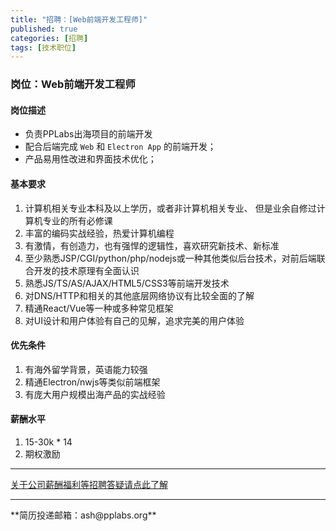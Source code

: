 ```yaml
---
title: "招聘：[Web前端开发工程师]"
published: true
categories: [招聘]
tags: [技术职位]
---
```



### 岗位：Web前端开发工程师
#### 岗位描述
- 负责PPLabs出海项目的前端开发
- 配合后端完成 `Web` 和 `Electron App` 的前端开发；
- 产品易用性改进和界面技术优化；

#### 基本要求
1. 计算机相关专业本科及以上学历，或者非计算机相关专业、 但是业余自修过计算机专业的所有必修课
2. 丰富的编码实战经验，热爱计算机编程
3. 有激情，有创造力，也有强悍的逻辑性，喜欢研究新技术、新标准
4. 至少熟悉JSP/CGI/python/php/nodejs或一种其他类似后台技术，对前后端联合开发的技术原理有全面认识
5. 熟悉JS/TS/AS/AJAX/HTML5/CSS3等前端开发技术
6. 对DNS/HTTP和相关的其他底层网络协议有比较全面的了解
7. 精通React/Vue等一种或多种常见框架
8. 对UI设计和用户体验有自己的见解，追求完美的用户体验

#### 优先条件
1. 有海外留学背景，英语能力较强
2. 精通Electron/nwjs等类似前端框架
3. 有庞大用户规模出海产品的实战经验

#### 薪酬水平
1. 15-30k * 14
2. 期权激励
<hr>

[关于公司薪酬福利等招聘答疑请点此了解](http://ashma.info/2019/03/01/Q&A-of-hiring/)

<hr>
**简历投递邮箱：ash@pplabs.org**
